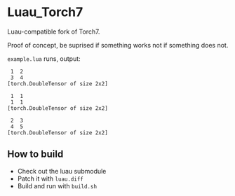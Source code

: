 # Luau_Torch7

Luau-compatible fork of Torch7.

Proof of concept, be suprised if something works not if something does not.

`example.lua` runs, output:
```
 1  2
 3  4
[torch.DoubleTensor of size 2x2]

 1  1
 1  1
[torch.DoubleTensor of size 2x2]

 2  3
 4  5
[torch.DoubleTensor of size 2x2]
```

## How to build

 - Check out the luau submodule
 - Patch it with `luau.diff`
 - Build and run with `build.sh`
